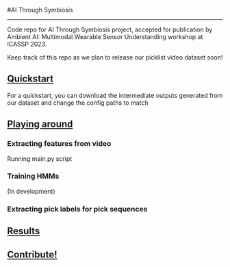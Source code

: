 #AI Through Symbiosis

----------------------

Code repo for AI Through Symbiosis project, accepted for publication by Ambient AI: Multimodal Wearable Sensor Understanding workshop at ICASSP 2023.

Keep track of this repo as we plan to release our picklist video dataset soon!

## <ins>Quickstart</ins>

For a quickstart, you can download the intermediate outputs generated from our dataset and change the config paths to match

## <ins>Playing around</ins>

### Extracting features from video

Running main.py script


### Training HMMs

(In development)

### Extracting pick labels for pick sequences


## <ins> Results </ins>


## <ins> Contribute! </ins>